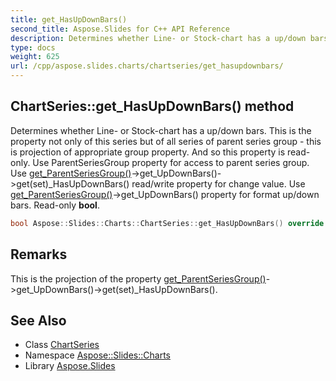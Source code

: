 ```yaml
---
title: get_HasUpDownBars()
second_title: Aspose.Slides for C++ API Reference
description: Determines whether Line- or Stock-chart has a up/down bars. This is the property not only of this series but of all series of parent series group - this is projection of appropriate group property. And so this property is read-only. Use ParentSeriesGroup property for access to parent series group. Use get_ParentSeriesGroup()->get_UpDownBars()->get(set)_HasUpDownBars() read/write property for change value. Use get_ParentSeriesGroup()->get_UpDownBars() property for format up/down bars. Read-only bool.
type: docs
weight: 625
url: /cpp/aspose.slides.charts/chartseries/get_hasupdownbars/
---
```

## ChartSeries::get_HasUpDownBars() method


Determines whether Line- or Stock-chart has a up/down bars. This is the property not only of this series but of all series of parent series group - this is projection of appropriate group property. And so this property is read-only. Use ParentSeriesGroup property for access to parent series group. Use [get_ParentSeriesGroup()](../get_parentseriesgroup/)->get_UpDownBars()->get(set)_HasUpDownBars() read/write property for change value. Use [get_ParentSeriesGroup()](../get_parentseriesgroup/)->get_UpDownBars() property for format up/down bars. Read-only **bool**.

```cpp
bool Aspose::Slides::Charts::ChartSeries::get_HasUpDownBars() override
```

## Remarks


This is the projection of the property [get_ParentSeriesGroup()](../get_parentseriesgroup/)->get_UpDownBars()->get(set)_HasUpDownBars(). 
## See Also

* Class [ChartSeries](./)
* Namespace [Aspose::Slides::Charts](../)
* Library [Aspose.Slides](../../)
